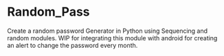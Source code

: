 # Random_Pass
Create a random password Generator in Python using Sequencing and random modules.
WIP for integrating this module with android for creating an alert to change the password every month.
